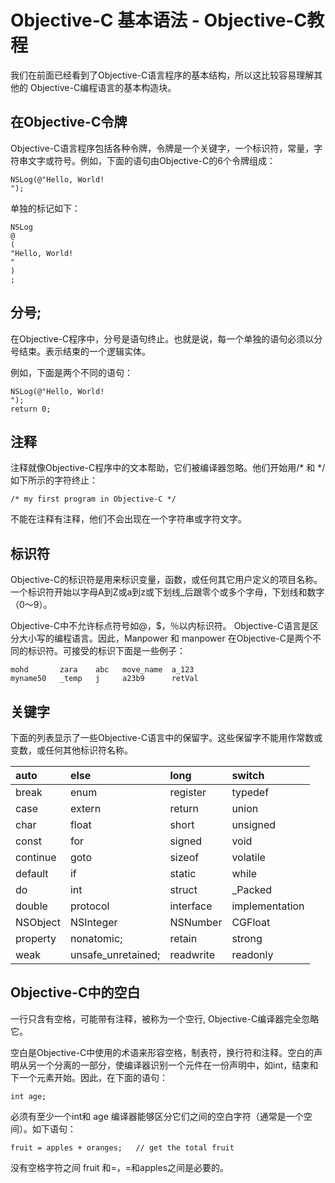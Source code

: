 # Objective-C 基本语法 - Objective-C教程

我们在前面已经看到了Objective-C语言程序的基本结构，所以这比较容易理解其他的 Objective-C编程语言的基本构造块。

## 在Objective-C令牌

Objective-C语言程序包括各种令牌，令牌是一个关键字，一个标识符，常量，字符串文字或符号。例如，下面的语句由Objective-C的6个令牌组成：

```
NSLog(@"Hello, World! 
");
```

单独的标记如下：

```
NSLog
@
(
"Hello, World! 
"
)
;
```

## 分号;

在Objective-C程序中，分号是语句终止。也就是说，每一个单独的语句必须以分号结束。表示结束的一个逻辑实体。

例如，下面是两个不同的语句：

```
NSLog(@"Hello, World! 
");
return 0;
```

## 注释

注释就像Objective-C程序中的文本帮助，它们被编译器忽略。他们开始用/* 和 */如下所示的字符终止：

```
/* my first program in Objective-C */
```

不能在注释有注释，他们不会出现在一个字符串或字符文字。

## 标识符

Objective-C的标识符是用来标识变量，函数，或任何其它用户定义的项目名称。一个标识符开始以字母A到Z或a到z或下划线_后跟零个或多个字母，下划线和数字（0〜9）。

Objective-C中不允许标点符号如@，$，％以内标识符。 Objective-C语言是区分大小写的编程语言。因此，Manpower 和 manpower 在Objective-C是两个不同的标识符。可接受的标识下面是一些例子：

```
mohd       zara    abc   move_name  a_123
myname50   _temp   j     a23b9      retVal
```

## 关键字

下面的列表显示了一些Objective-C语言中的保留字。这些保留字不能用作常数或变数，或任何其他标识符名称。

| auto | else | long | switch |
|:--- |:--- |:--- |:--- |
| break | enum | register | typedef |
| case | extern | return | union |
| char | float | short | unsigned |
| const | for | signed | void |
| continue | goto | sizeof | volatile |
| default | if | static | while |
| do | int | struct | _Packed |
| double | protocol | interface | implementation |
| NSObject | NSInteger | NSNumber | CGFloat |
| property | nonatomic; | retain | strong |
| weak | unsafe_unretained; | readwrite | readonly |

## Objective-C中的空白

一行只含有空格，可能带有注释，被称为一个空行, Objective-C编译器完全忽略它。

空白是Objective-C中使用的术语来形容空格，制表符，换行符和注释。空白的声明从另一个分离的一部分，使编译器识别一个元件在一份声明中，如int，结束和下一个元素开始。因此，在下面的语句：

```
int age;
```

必须有至少一个int和 age 编译器能够区分它们之间的空白字符（通常是一个空间）。如下语句：

```
fruit = apples + oranges;   // get the total fruit
```

没有空格字符之间 fruit 和=，=和apples之间是必要的。

